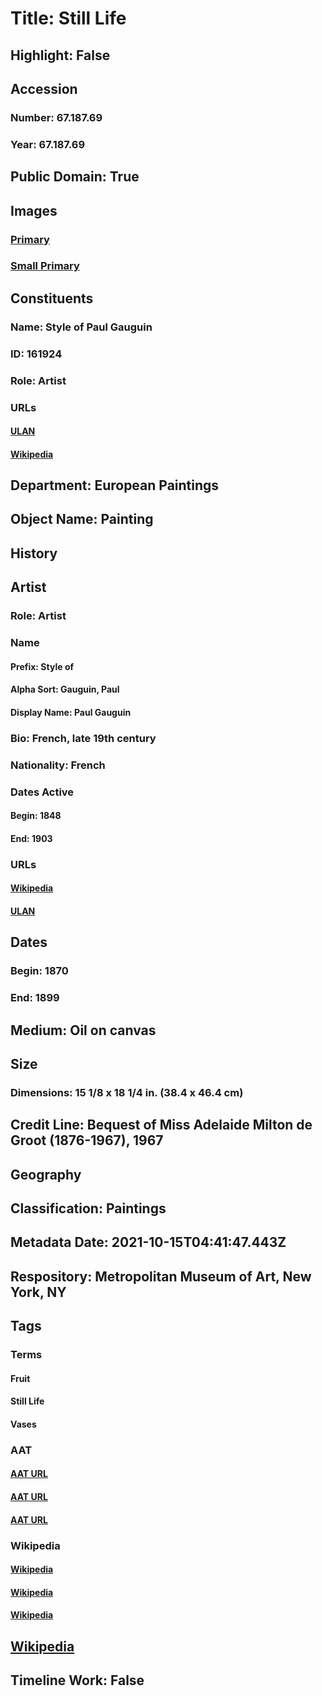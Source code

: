 # Title: Still Life
## Highlight: False
## Accession
### Number: 67.187.69
### Year: 67.187.69
## Public Domain: True
## Images
### [Primary](https://images.metmuseum.org/CRDImages/ep/original/DT1501.jpg)
### [Small Primary](https://images.metmuseum.org/CRDImages/ep/web-large/DT1501.jpg)
## Constituents
### Name: Style of Paul Gauguin
### ID: 161924
### Role: Artist
### URLs
#### [ULAN](http://vocab.getty.edu/page/ulan/500011421)
#### [Wikipedia](https://www.wikidata.org/wiki/Q37693)
## Department: European Paintings
## Object Name: Painting
## History
## Artist
### Role: Artist
### Name
#### Prefix: Style of
#### Alpha Sort: Gauguin, Paul
#### Display Name: Paul Gauguin
### Bio: French, late 19th century
### Nationality: French
### Dates Active
#### Begin: 1848
#### End: 1903
### URLs
#### [Wikipedia](https://www.wikidata.org/wiki/Q37693)
#### [ULAN](http://vocab.getty.edu/page/ulan/500011421)
## Dates
### Begin: 1870
### End: 1899
## Medium: Oil on canvas
## Size
### Dimensions: 15 1/8 x 18 1/4 in. (38.4 x 46.4 cm)
## Credit Line: Bequest of Miss Adelaide Milton de Groot (1876-1967), 1967
## Geography
## Classification: Paintings
## Metadata Date: 2021-10-15T04:41:47.443Z
## Respository: Metropolitan Museum of Art, New York, NY
## Tags
### Terms
#### Fruit
#### Still Life
#### Vases
### AAT
#### [AAT URL](http://vocab.getty.edu/page/aat/300011868)
#### [AAT URL](http://vocab.getty.edu/page/aat/300015638)
#### [AAT URL](http://vocab.getty.edu/page/aat/300132254)
### Wikipedia
#### [Wikipedia]()
#### [Wikipedia]()
#### [Wikipedia]()
## [Wikipedia](https://www.wikidata.org/wiki/Q19912494)
## Timeline Work: False